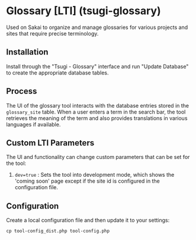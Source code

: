 # Glossary [LTI] (tsugi-glossary)
Used on Sakai to organize and manage glossaries for various projects and sites that require precise terminology.

## Installation
Install through the "Tsugi - Glossary" interface and run "Update Database" to create the appropriate database tables.

## Process
The UI of the glossary tool interacts with the database entries stored in the `glossary_site` table. When a user enters a term in
the search bar, the tool retrieves the meaning of the term and also provides translations in various languages if available.

## Custom LTI Parameters
The UI and functionality can change custom parameters that can be set for the tool:
1. `dev=true` : Sets the tool into development mode, which shows the 'coming soon' page except if the site id is configured in the configuration file.

## Configuration
Create a local configuration file and then update it to your settings:
```
cp tool-config_dist.php tool-config.php
```
